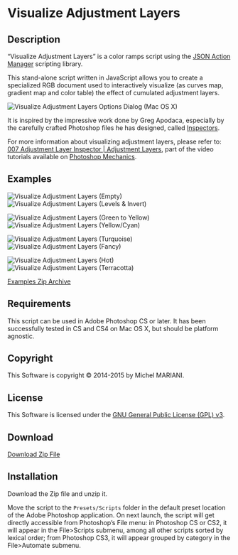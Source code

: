 # Visualize Adjustment Layers

## Description

“Visualize Adjustment Layers” is a color ramps script using the [JSON Action Manager](/JSON-Action-Manager) scripting library.

This stand-alone script written in JavaScript allows you to create a specialized RGB document used to interactively visualize (as curves map, gradient map and color table) the effect of cumulated adjustment layers.

![Visualize Adjustment Layers Options Dialog (Mac OS X)](images/Visualize-Adjustment-Layers-Options-Dialog-Mac-OS-X.png)

It is inspired by the impressive work done by Greg Apodaca, especially by the carefully crafted Photoshop files he has designed, called [Inspectors](http://www.gregapodaca.com/photoshopmechanics/inspectors/).

For more information about visualizing adjustment layers, please refer to: [007 Adjustment Layer Inspector | Adjustment Layers](http://www.gregapodaca.com/photoshopmechanics/files/007.html), part of the video tutorials available on [Photoshop Mechanics](http://www.gregapodaca.com/photoshopmechanics/).

## Examples

![Visualize Adjustment Layers (Empty)](images/Visualize-Adjustment-Layers-Empty.png)&nbsp;&nbsp;&nbsp;&nbsp;![Visualize Adjustment Layers (Levels & Invert)](images/Visualize-Adjustment-Layers-Levels-Invert.png)

![Visualize Adjustment Layers (Green to Yellow)](images/Visualize-Adjustment-Layers-G2Y.png)&nbsp;&nbsp;&nbsp;&nbsp;![Visualize Adjustment Layers (Yellow/Cyan)](images/Visualize-Adjustment-Layers-YC.png)

![Visualize Adjustment Layers (Turquoise)](images/Visualize-Adjustment-Layers-Turquoise.png)&nbsp;&nbsp;&nbsp;&nbsp;![Visualize Adjustment Layers (Fancy)](images/Visualize-Adjustment-Layers-Fancy.png)

![Visualize Adjustment Layers (Hot)](images/Visualize-Adjustment-Layers-Hot.png)&nbsp;&nbsp;&nbsp;&nbsp;![Visualize Adjustment Layers (Terracotta)](images/Visualize-Adjustment-Layers-Terracotta.png)

[Examples Zip Archive](/Downloads/Visualize-Adjustment-Layers-Examples.zip)

## Requirements

This script can be used in Adobe Photoshop CS or later. It has been successfully tested in CS and CS4 on Mac OS X, but should be platform agnostic.

## Copyright

This Software is copyright © 2014-2015 by Michel MARIANI.

## License

This Software is licensed under the [GNU General Public License (GPL) v3](https://www.gnu.org/licenses/gpl.html).

## Download

[Download Zip File](/Downloads/Visualize-Adjustment-Layers-1.8.zip)

## Installation

Download the Zip file and unzip it.

Move the script to the `Presets/Scripts` folder in the default preset location of the Adobe Photoshop application. On next launch, the script will get directly accessible from Photoshop’s File menu: in Photoshop CS or CS2, it will appear in the File>Scripts submenu, among all other scripts sorted by lexical order; from Photoshop CS3, it will appear grouped by category in the File>Automate submenu.
